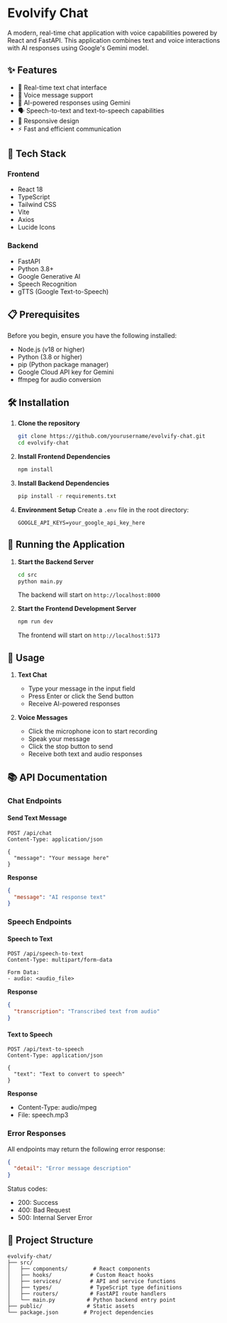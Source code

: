 # Evolvify Chat

A modern, real-time chat application with voice capabilities powered by React and FastAPI. This application combines text and voice interactions with AI responses using Google's Gemini model.

## ✨ Features

- 💬 Real-time text chat interface
- 🎤 Voice message support
- 🤖 AI-powered responses using Gemini
- 🗣️ Speech-to-text and text-to-speech capabilities
- 📱 Responsive design
- ⚡ Fast and efficient communication

## 🚀 Tech Stack

### Frontend

- React 18
- TypeScript
- Tailwind CSS
- Vite
- Axios
- Lucide Icons

### Backend

- FastAPI
- Python 3.8+
- Google Generative AI
- Speech Recognition
- gTTS (Google Text-to-Speech)

## 📋 Prerequisites

Before you begin, ensure you have the following installed:

- Node.js (v18 or higher)
- Python (3.8 or higher)
- pip (Python package manager)
- Google Cloud API key for Gemini
- ffmpeg for audio conversion

## 🛠️ Installation

1. **Clone the repository**

   ```bash
   git clone https://github.com/yourusername/evolvify-chat.git
   cd evolvify-chat
   ```

2. **Install Frontend Dependencies**

   ```bash
   npm install
   ```

3. **Install Backend Dependencies**

   ```bash
   pip install -r requirements.txt
   ```

4. **Environment Setup**
   Create a `.env` file in the root directory:
   ```env
   GOOGLE_API_KEYS=your_google_api_key_here
   ```

## 🚀 Running the Application

1. **Start the Backend Server**

   ```bash
   cd src
   python main.py
   ```

   The backend will start on `http://localhost:8000`

2. **Start the Frontend Development Server**
   ```bash
   npm run dev
   ```
   The frontend will start on `http://localhost:5173`

## 🎯 Usage

1. **Text Chat**

   - Type your message in the input field
   - Press Enter or click the Send button
   - Receive AI-powered responses

2. **Voice Messages**
   - Click the microphone icon to start recording
   - Speak your message
   - Click the stop button to send
   - Receive both text and audio responses

## 📚 API Documentation

### Chat Endpoints

#### Send Text Message
```http
POST /api/chat
Content-Type: application/json

{
  "message": "Your message here"
}
```

**Response**
```json
{
  "message": "AI response text"
}
```

### Speech Endpoints

#### Speech to Text
```http
POST /api/speech-to-text
Content-Type: multipart/form-data

Form Data:
- audio: <audio_file>
```

**Response**
```json
{
  "transcription": "Transcribed text from audio"
}
```

#### Text to Speech
```http
POST /api/text-to-speech
Content-Type: application/json

{
  "text": "Text to convert to speech"
}
```

**Response**
- Content-Type: audio/mpeg
- File: speech.mp3

### Error Responses

All endpoints may return the following error response:

```json
{
  "detail": "Error message description"
}
```

Status codes:
- 200: Success
- 400: Bad Request
- 500: Internal Server Error

## 🔧 Project Structure

```
evolvify-chat/
├── src/
│   ├── components/        # React components
│   ├── hooks/            # Custom React hooks
│   ├── services/         # API and service functions
│   ├── types/            # TypeScript type definitions
│   ├── routers/          # FastAPI route handlers
│   └── main.py          # Python backend entry point
├── public/              # Static assets
└── package.json        # Project dependencies
```
